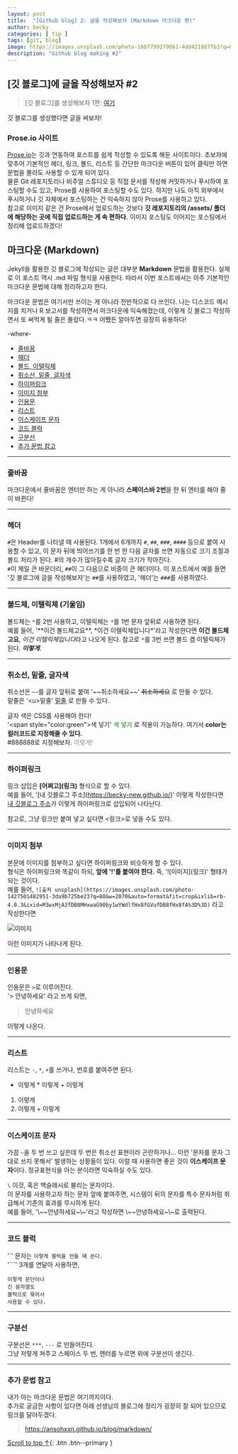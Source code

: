 ```yaml
---
layout: post
title:  "[Github blog] 2: 글을 작성해보자 (Markdown 마크다운 편)"
author: becky
categories: [ tip ]
tags: [git, blog]
image: https://images.unsplash.com/photo-1607799279861-4dd421887fb3?q=80&w=2070&auto=format&fit=crop&ixlib=rb-4.0.3&ixid=M3wxMjA3fDB8MHxwaG90by1wYWdlfHx8fGVufDB8fHx8fA%3D%3D
description: "Github blog making #2"
---
```


## [깃 블로그]에 글을 작성해보자 \#2  

> [깃 블로그]를 생성해보자 1편: [여기](https://becky-new.github.io/making-gitblog1/)  


깃 블로그를 생성했다면 글을 써보자!  



### Prose.io 사이트  

[Prose.io](https://prose.io/)는 깃과 연동하여 포스트를 쉽게 작성할 수 있도록 해둔 사이트이다. 초보자에 맞추어 기본적인 헤더, 링크, 볼드, 리스트 등 간단한 마크다운 버튼이 있어 클릭만 하면 문법을 몰라도 사용할 수 있게 되어 있다.    
물론 Git 레포지토리나 비주얼 스튜디오 등 직접 문서를 작성해 커밋하거나 푸시하여 포스팅할 수도 있고, Prose를 사용하여 포스팅할 수도 있다. 하지만 나도 아직 외부에서 푸시하거나 깃 자체에서 포스팅하는 건 익숙하지 않아 Prose를 사용하고 있다.  
참고로 이미지 같은 건 Prose에서 업로드하는 것보다 **깃 레포지토리의 /assets/ 폴더에 해당하는 곳에 직접 업로드하는 게 속 편하다.** 이미지 포스팅도 이어지는 포스팅에서 정리해 업로드하겠다!  



## 마크다운 (Markdown)  

Jekyll을 활용한 깃 블로그에 작성되는 글은 대부분 **Markdown** 문법을 활용한다. 실제로 이 포스트 역시 .md 파일 형식을 사용한다. 따라서 이번 포스트에서는 아주 기본적인 마크다운 문법에 대해 정리하고자 한다.  

마크다운 문법은 여기서만 쓰이는 게 아니라 전반적으로 다 쓰인다. 나는 디스코드 메시지를 치거나 R 보고서를 작성하면서 마크다운에 익숙해졌는데, 이렇게 깃 블로그 작성하면서 또 써먹게 될 줄은 몰랐다.ㅋㅋ 어쨌든 알아두면 굉장히 유용하다!  

-where-  
- [줄바꿈](#줄바꿈)  
- [헤더](#헤더)  
- [볼드, 이텔릭체](#볼드체-이텔릭체-기울임)  
- [취소선, 밑줄, 글자색](#취소선-밑줄-글자색)  
- [하이퍼링크](#하이퍼링크)  
- [이미지 첨부](#이미지-첨부)  
- [인용문](#인용문)  
- [리스트](#리스트)  
- [이스케이프 문자](#이스케이프-문자)  
- [코드 블럭](#코드-블럭)
- [구분선](#구분선)  
- [추가 문법 참고](#추가-문법-참고)  



---
### 줄바꿈  

마크다운에서 줄바꿈은 엔터만 하는 게 아니라 **스페이스바 2번**을 한 뒤 엔터를 해야 줄이 바뀐다!  


---  
### 헤더  

`#`은 Header를 나타낼 때 사용된다. 1개에서 6개까지 `#`, `##`, `###`, `####` 등으로 붙여 사용할 수 있고, 이 문자 뒤에 띄어쓰기를 한 번 한 다음 글자를 쓰면 자동으로 크기 조절과 볼드 처리가 된다.  \#의 개수가 많아질수록 글자 크기가 작아진다.  
`#`이 제일 큰 바운더리, `##`이 그 다음으로 비중이 큰 헤더이다. 이 포스트에서 예를 들면 '깃 블로그에 글을 작성해보자'는 `##`를 사용하였고, '헤더'는 `###`를 사용하였다.  


---  
### 볼드체, 이텔릭체 (기울임)  

볼드체는 `*`를 2번 사용하고, 이텔릭체는 `*`를 1번 문자 앞뒤로 사용하면 된다.  
예를 들어, '\*\*이건 볼드체고요\*\*, \*이건 이텔릭체입니다*'라고 작성한다면 **이건 볼드체고요**, *이건 이텔릭체입니다*라고 나오게 된다. 참고로 `*`를 3번 쓰면 볼드 겸 이텔릭체가 된다. ***이렇게***.   


---  
### 취소선, 밑줄, 글자색  

취소선은 `~~`를 글자 앞뒤로 붙여 '~\~취소하세요~\~' ~~취소하세요~~ 로 만들 수 있다.  
밑줄은 '\<u>밑줄</u>' <u>밑줄</u> 로 만들 수 있다.  

글자 색은 CSS를 사용해야 한다!  
'\<span style="color:green">색 넣기</span>' <span style="color:green">색 넣기</span> 로 적용이 가능하다. 여기서 **color는 컬러코드로 지정해줄 수 있다.**   
\#888888로 지정해보자. <span style="color:#888888">이렇게!</span>


---  
### 하이퍼링크  

링크 삽입은 **\[어쩌고](링크)** 형식으로 할 수 있다.  
예를 들어, '\[내 깃블로그 주소](https://becky-new.github.io/)' 이렇게 작성한다면 [내 깃블로그 주소](https://becky-new.github.io/)가 이렇게 하이퍼링크로 삽입되어 나타난다.  

참고로, 그냥 링크만 붙여 넣고 싶다면 <링크>로 넣을 수도 있다.


---  
### 이미지 첨부  

본문에 이미지를 첨부하고 싶다면 하이퍼링크와 비슷하게 할 수 있다.  
형식은 하이퍼링크와 똑같이 하되, **앞에 '!'를 붙여야 한다.** 즉, '!\[이미지](링크)' 형태가 되는 것이다.  
예를 들어, `![출처 unsplash](https://images.unsplash.com/photo-1427501482951-3da9b725be23?q=80&w=2070&auto=format&fit=crop&ixlib=rb-4.0.3&ixid=M3wxMjA3fDB8MHxwaG90by1wYWdlfHx8fGVufDB8fHx8fA%3D%3D)` 라고 작성한다면  

![이미지](https://images.unsplash.com/photo-1427501482951-3da9b725be23?q=80&w=2070&auto=format&fit=crop&ixlib=rb-4.0.3&ixid=M3wxMjA3fDB8MHxwaG90by1wYWdlfHx8fGVufDB8fHx8fA%3D%3D)  

이런 이미지가 나타나게 된다.  


---  
### 인용문  

인용문은 `>`로 이루어진다.  
'\> 안녕하세요' 라고 쓰게 되면,  
> 안녕하세요  

이렇게 나온다.  


---  
### 리스트  

리스트는 `-`, `*`, `+`를 쓰거나, 번호를 붙여주면 된다.  
- 이렇게    * 이렇게    + 이렇게  
1. 이렇게  
2. 이렇게    + 이렇게  


---  
### 이스케이프 문자  

가끔 `~`을 두 번 쓰고 싶은데 두 번은 취소선 표현이라 곤란하거나... 이런 '문자를 문자 그대로 쓰지 못해서' 발생하는 상황들이 있다. 이럴 때 사용하면 좋은 것이 **이스케이프 문자**이다. 정규표현식을 아는 분이라면 익숙하실 수도 있다.  

`\` 이것, 혹은 백슬래시로 불리는 문자이다.  
이 문자를 사용하고자 하는 문자 앞에 붙여주면, 시스템이 뒤의 문자를 특수 문자처럼 취급해서 기존의 효과를 무시하게 된다.  
예를 들어, '\\~\~안녕하세요~\\\~'라고 작성하면 \\~\~안녕하세요~\\\~로 출력된다.  


---  
### 코드 블럭  

'\`' 문자는 `이렇게 블럭을 만들 때 쓴다.`   
'\`\`\`' 3개를 연달아 사용하면,  
```
이렇게 문단이나
긴 문자열도
블럭으로 묶어서 
사용할 수 있다.
```  



---  
### 구분선  

구분선은 `***`, `---` 로 만들어진다.  
그냥 저렇게 쳐주고 스페이스 두 번, 엔터를 누르면 위에 구분선이 생긴다.  


---  
### 추가 문법 참고  

내가 아는 마크다운 문법은 여기까지이다.  
추가로 궁금한 사항이 있다면 아래 선생님의 블로그에 정리가 굉장히 잘 되어 있으므로 링크를 달아두겠다.  

> <https://ansohxxn.github.io/blog/markdown/>  





[Scroll to top ↑](#){: .btn .btn--primary }  


